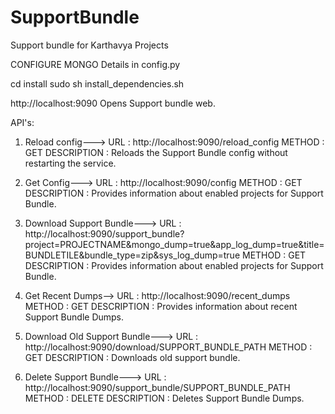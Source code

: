 # SupportBundle
Support bundle for Karthavya Projects

CONFIGURE MONGO Details in config.py

cd install
sudo sh install_dependencies.sh

http://localhost:9090 Opens Support bundle web.

API's:

1) Reload config--->
    URL         : http://localhost:9090/reload_config
    METHOD      : GET 
    DESCRIPTION : Reloads the Support Bundle config without restarting the service.

2) Get Config--->
    URL         : http://localhost:9090/config
    METHOD      : GET 
    DESCRIPTION : Provides information about enabled projects for Support Bundle.
  
3) Download Support Bundle--->
    URL         : http://localhost:9090/support_bundle?project=PROJECTNAME&mongo_dump=true&app_log_dump=true&title=BUNDLETILE&bundle_type=zip&sys_log_dump=true
    METHOD      : GET 
    DESCRIPTION : Provides information about enabled projects for Support Bundle.

4) Get Recent Dumps-->
    URL         : http://localhost:9090/recent_dumps
    METHOD      : GET 
    DESCRIPTION : Provides information about recent Support Bundle Dumps.

5) Download Old Support Bundle--->
    URL         : http://localhost:9090/download/SUPPORT_BUNDLE_PATH
    METHOD      : GET 
    DESCRIPTION : Downloads old support bundle.


6) Delete Support Bundle--->
    URL         : http://localhost:9090/support_bundle/SUPPORT_BUNDLE_PATH
    METHOD      : DELETE 
    DESCRIPTION : Deletes Support Bundle Dumps.
